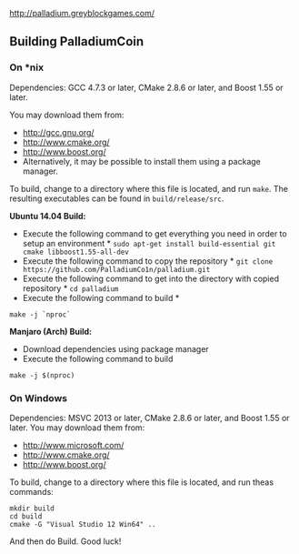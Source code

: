 http://palladium.greyblockgames.com/

## Building PalladiumCoin 

### On *nix

Dependencies: GCC 4.7.3 or later, CMake 2.8.6 or later, and Boost 1.55 or later.

You may download them from:

* http://gcc.gnu.org/
* http://www.cmake.org/
* http://www.boost.org/
* Alternatively, it may be possible to install them using a package manager.

To build, change to a directory where this file is located, and run `make`. The resulting executables can be found in `build/release/src`.

**Ubuntu 14.04 Build:**

* Execute the following command to get everything you need in order to setup an environment *
`sudo apt-get install build-essential git cmake libboost1.55-all-dev`
* Execute the following command to copy the repository *
`git clone https://github.com/PalladiumCo1n/palladium.git`
* Execute the following command to get into the directory with copied repository *
`cd palladium`
* Execute the following command to build *

```make -j `nproc` ```

**Manjaro (Arch) Build:**

* Download dependencies using package manager
* Execute the following command to build

```make -j $(nproc)```

### On Windows
Dependencies: MSVC 2013 or later, CMake 2.8.6 or later, and Boost 1.55 or later. You may download them from:

* http://www.microsoft.com/
* http://www.cmake.org/
* http://www.boost.org/

To build, change to a directory where this file is located, and run theas commands: 
```
mkdir build
cd build
cmake -G "Visual Studio 12 Win64" ..
```

And then do Build.
Good luck!

